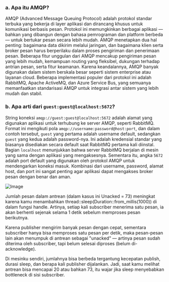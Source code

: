 ### a. Apa itu AMQP?

AMQP (Advanced Message Queuing Protocol) adalah protokol standar terbuka yang bekerja di layer aplikasi dan dirancang khusus untuk komunikasi berbasis pesan. Protokol ini memungkinkan berbagai aplikasi — bahkan yang dibangun dengan bahasa pemrograman dan platform berbeda — untuk bertukar pesan secara lebih mudah. AMQP menetapkan dua hal penting: bagaimana data dikirim melalui jaringan, dan bagaimana klien serta broker pesan harus berperilaku dalam proses pengiriman dan penerimaan pesan. Beberapa fitur unggulan dari AMQP mencakup pengiriman pesan yang lebih mudah, kemampuan routing yang fleksibel, dukungan terhadap antrian pesan, serta fitur keamanan. Karena keandalannya, AMQP banyak digunakan dalam sistem berskala besar seperti sistem enterprise atau layanan cloud. Beberapa implementasi populer dari protokol ini adalah RabbitMQ, Apache ActiveMQ, dan Azure Service Bus, yang semuanya memanfaatkan standarisasi AMQP untuk integrasi antar sistem yang lebih mudah dan stabil.

### b. Apa arti dari `guest:guest@localhost:5672`?

String koneksi `amqp://guest:guest@localhost:5672` adalah alamat yang digunakan aplikasi untuk terhubung ke server AMQP, seperti RabbitMQ. Format ini mengikuti pola `amqp://username:password@host:port`, dan dalam contoh tersebut, `guest` yang pertama adalah username default, sedangkan `guest` yang kedua adalah password-nya. Ini adalah kredensial standar yang biasanya disediakan secara default saat RabbitMQ pertama kali diinstal. Bagian `localhost` menunjukkan bahwa server RabbitMQ berjalan di mesin yang sama dengan aplikasi yang mengaksesnya. Sementara itu, angka `5672` adalah port default yang digunakan oleh protokol AMQP untuk mendengarkan koneksi masuk. Kombinasi dari username, password, alamat host, dan port ini sangat penting agar aplikasi dapat mengakses broker pesan dengan benar dan aman.

![Image](https://github.com/user-attachments/assets/cf1156a1-1746-4926-a864-ae6eea19e6c3)

Jumlah pesan dalam antrean (dalam kasus ini Unacked = 73) meningkat karena kamu menambahkan thread::sleep(Duration::from_millis(1000)) di dalam fungsi handle. Artinya, setiap kali subscriber menerima satu pesan, ia akan berhenti sejenak selama 1 detik sebelum memproses pesan berikutnya.

Karena publisher mengirim banyak pesan dengan cepat, sementara subscriber hanya bisa memproses satu pesan per detik, maka pesan-pesan lain akan menumpuk di antrean sebagai "unacked" — artinya pesan sudah diterima oleh subscriber, tapi belum selesai diproses (belum di-acknowledge).

Di mesinku sendiri, jumlahnya bisa berbeda tergantung kecepatan publish, durasi sleep, dan berapa kali publisher dijalankan. Jadi, saat kamu melihat antrean bisa mencapai 20 atau bahkan 73, itu wajar jika sleep menyebabkan bottleneck di sisi subscriber.







